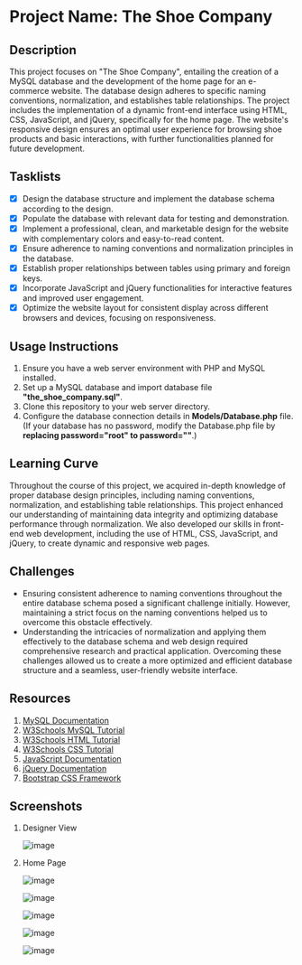 # Project Name: The Shoe Company

## Description
This project focuses on "The Shoe Company", entailing the creation of a MySQL database and the development of the home page for an e-commerce website. The database design adheres to specific naming conventions, normalization, and establishes table relationships. The project includes the implementation of a dynamic front-end interface using HTML, CSS, JavaScript, and jQuery, specifically for the home page. The website's responsive design ensures an optimal user experience for browsing shoe products and basic interactions, with further functionalities planned for future development.

## Tasklists
- [x] Design the database structure and implement the database schema according to the design.
- [x] Populate the database with relevant data for testing and demonstration.
- [x] Implement a professional, clean, and marketable design for the website with complementary colors and easy-to-read content.
- [x] Ensure adherence to naming conventions and normalization principles in the database.
- [x] Establish proper relationships between tables using primary and foreign keys.
- [x] Incorporate JavaScript and jQuery functionalities for interactive features and improved user engagement.
- [x] Optimize the website layout for consistent display across different browsers and devices, focusing on responsiveness.

## Usage Instructions
1. Ensure you have a web server environment with PHP and MySQL installed.
2. Set up a MySQL database and import database file **"the_shoe_company.sql"**.
3. Clone this repository to your web server directory.
4. Configure the database connection details in **Models/Database.php** file. (If your database has no password, modify the Database.php file by **replacing password="root" to password=""**.)
   
## Learning Curve
Throughout the course of this project, we acquired in-depth knowledge of proper database design principles, including naming conventions, normalization, and establishing table relationships. This project enhanced our understanding of maintaining data integrity and optimizing database performance through normalization. We also developed our skills in front-end web development, including the use of HTML, CSS, JavaScript, and jQuery, to create dynamic and responsive web pages.

## Challenges
- Ensuring consistent adherence to naming conventions throughout the entire database schema posed a significant challenge initially. However, maintaining a strict focus on the naming conventions helped us to overcome this obstacle effectively.
- Understanding the intricacies of normalization and applying them effectively to the database schema and web design required comprehensive research and practical application. Overcoming these challenges allowed us to create a more optimized and efficient database structure and a seamless, user-friendly website interface.

## Resources
1. [MySQL Documentation](https://dev.mysql.com/doc/)
2. [W3Schools MySQL Tutorial](https://www.w3schools.com/mysql/)
3. [W3Schools HTML Tutorial](https://www.w3schools.com/html/)
4. [W3Schools CSS Tutorial](https://www.w3schools.com/css/)
5. [JavaScript Documentation](https://developer.mozilla.org/en-US/docs/Web/JavaScript)
6. [jQuery Documentation](https://api.jquery.com/)
7. [Bootstrap CSS Framework](https://getbootstrap.com/)

## Screenshots
1. Designer View
   
   ![image](https://github.com/2023-Fall-ITE-5330-0NA/group-project-team-404/assets/43314539/523b0f71-91ab-48fe-8dcf-29dbe6de2f43)
   
2. Home Page
   
   ![image](https://github.com/2023-Fall-ITE-5330-0NA/group-project-team-404/assets/43314539/8617a63d-11d6-437a-ad9b-984bad16863d)

   ![image](https://github.com/2023-Fall-ITE-5330-0NA/group-project-team-404/assets/43314539/fa5b2d0a-6c03-4e6c-8fe3-d6d3c9dd9f13)

   ![image](https://github.com/2023-Fall-ITE-5330-0NA/group-project-team-404/assets/43314539/2cdbd41e-aefe-48ac-953c-d081035c6eb6)

   ![image](https://github.com/2023-Fall-ITE-5330-0NA/group-project-team-404/assets/43314539/d65bce52-12f8-4887-aad8-071fd01b4397)

   ![image](https://github.com/2023-Fall-ITE-5330-0NA/group-project-team-404/assets/43314539/335a5fa8-b657-4687-914a-62b0625d507f)
